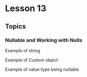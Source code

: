 # Lesson 13

## Topics

### Nullable and Working with Nulls

Example of string 

Example of Custom object

Example of value type being nullable

